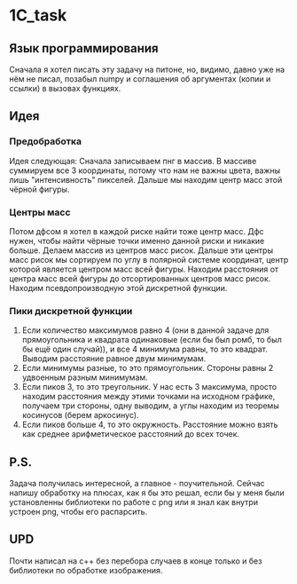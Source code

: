 # 1C_task
## Язык программирования
Сначала я хотел писать эту задачу на питоне, но, видимо, давно уже на нём не писал, позабыл numpy и соглашения об аргументах (копии и ссылки) в вызовах функциях.
## Идея
### Предобработка
Идея следующая: Сначала записываем пнг в массив. В массиве суммируем все 3 координаты, потому что нам не важны цвета, важны лишь "интенсивность" пикселей.
Дальше мы находим центр масс этой чёрной фигуры.
### Центры масс
Потом дфсом я хотел в каждой риске найти тоже центр масс. Дфс нужен, чтобы найти чёрные точки именно данной риски и никакие больше. 
Делаем массив из центров масс рисок.
Дальше эти центры масс рисок мы сортируем по углу в полярной системе координат, центр которой является центром масс всей фигуры.
Находим расстояния от центра масс всей фигуры до отсортированных центров масс рисок.
Находим псевдопроизводную этой дискретной функции.
### Пики дискретной функции
1) Если количество максимумов равно 4 (они в данной задаче для прямоугольника и квадрата одинаковые (если бы был ромб, то был бы ещё один случай)), и все 4 минимума равны, то это квадрат. Выводим расстояние равное двум минимумам.
2) Если минимумы разные, то это прямоугольник. Стороны равны 2 удвоенным разным минимумам.
3) Если пиков 3, то это треугольник. У нас есть 3 максимума, просто находим расстояния между этими точками на исходном графике, получаем три стороны, одну выводим, а углы находим из теоремы косинусов (берем аркосинус).
4) Если пиков больше 4, то это окружность. Расстояние можно взять как среднее арифметическое расстояний до всех точек.
## P.S.
Задача получилась интересной, а главное - поучительной. Сейчас напишу обработку на плюсах, как я бы это решал, если бы у меня были установленны библиотеки по работе с png или я знал как внутри устроен png, чтобы его распарсить.
## UPD
Почти написал на c++ без перебора случаев в конце только и без библиотеки по обработке изображения.
